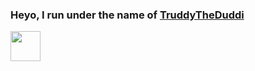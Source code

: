 
### Heyo, I run under the name of <a href="https://github.com/TruddyTheDuddi">TruddyTheDuddi</a>
<img src="https://cdn.discordapp.com/emojis/756568763909800016.png?v=1" height="48px">

<!--
**TruddyTheDuddi/TruddyTheDuddi** is a ✨ _special_ ✨ repository because its `README.md` (this file) appears on your GitHub profile.

Here are some ideas to get you started:

- 🔭 I’m currently working on ...
- 🌱 I’m currently learning ...
- 👯 I’m looking to collaborate on ...
- 🤔 I’m looking for help with ...
- 💬 Ask me about ...
- 📫 How to reach me: ...
- 😄 Pronouns: ...
- ⚡ Fun fact: ...
-->
